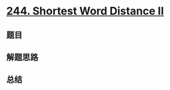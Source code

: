# [244. Shortest Word Distance II](https://leetcode.com/problems/shortest-word-distance-ii/)

## 题目


## 解题思路


## 总结


